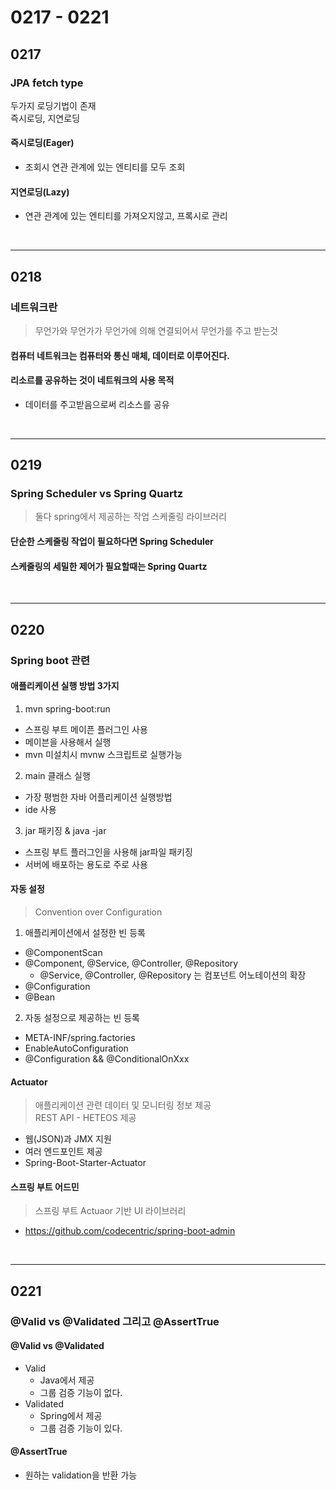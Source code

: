 # 0217 - 0221

## 0217
### JPA fetch type
두가지 로딩기법이 존재   
즉시로딩, 지연로딩

#### 즉시로딩(Eager)
- 조회시 연관 관계에 있는 엔티티를 모두 조회
#### 지연로딩(Lazy)
- 연관 관계에 있는 엔티티를 가져오지않고, 프록시로 관리

<br>

---

## 0218
### 네트워크란
> 무언가와 무언가가 무언가에 의해 연결되어서 무언가를 주고 받는것
#### 컴퓨터 네트워크는 컴퓨터와 통신 매체, 데이터로 이루어진다.
#### 리소르를 공유하는 것이 네트워크의 사용 목적
- 데이터를 주고받음으로써 리소스를 공유

<br>

---

## 0219
### Spring Scheduler vs Spring Quartz
> 둘다 spring에서 제공하는 작업 스케줄링 라이브러리   
#### 단순한 스케줄링 작업이 필요하다면 Spring Scheduler
#### 스케줄링의 세밀한 제어가 필요할때는 Spring Quartz

<br>

---

## 0220
### Spring boot 관련
#### 애플리케이션 실행 방법 3가지
1. mvn spring-boot:run
 - 스프링 부트 메이픈 플러그인 사용
 - 메이븐을 사용해서 실행
 - mvn 미설치시 mvnw 스크립트로 실행가능
 2. main 클래스 실행
 - 가장 평범한 자바 어플리케이션 실행방법
 - ide 사용
 3. jar 패키징 & java -jar
 - 스프링 부트 플러그인을 사용해 jar파일 패키징
 - 서버에 배포하는 용도로 주로 사용
 #### 자동 설정
 > Convention over Configuration
 1. 애플리케이션에서 설정한 빈 등록
 - @ComponentScan
 - @Component, @Service, @Controller, @Repository
   - @Service, @Controller, @Repository 는 컴포넌트 어노테이션의 확장
- @Configuration
- @Bean
2. 자동 설정으로 제공하는 빈 등록
- META-INF/spring.factories
- EnableAutoConfiguration
- @Configuration && @ConditionalOnXxx
#### Actuator
> 애플리케이션 관련 데이터 및 모니터링 정보 제공   
> REST API - HETEOS 제공
- 웹(JSON)과 JMX 지원
- 여러 엔드포인트 제공
- Spring-Boot-Starter-Actuator
#### 스프링 부트 어드민
> 스프링 부트 Actuaor 기반 UI 라이브러리
- https://github.com/codecentric/spring-boot-admin

<br>

---

## 0221
### @Valid vs @Validated 그리고 @AssertTrue
#### @Valid vs @Validated
- Valid
  - Java에서 제공
  - 그룹 검증 기능이 없다.
- Validated
  - Spring에서 제공
  - 그룹 검증 기능이 있다.
#### @AssertTrue
- 원하는 validation을 반환 가능
